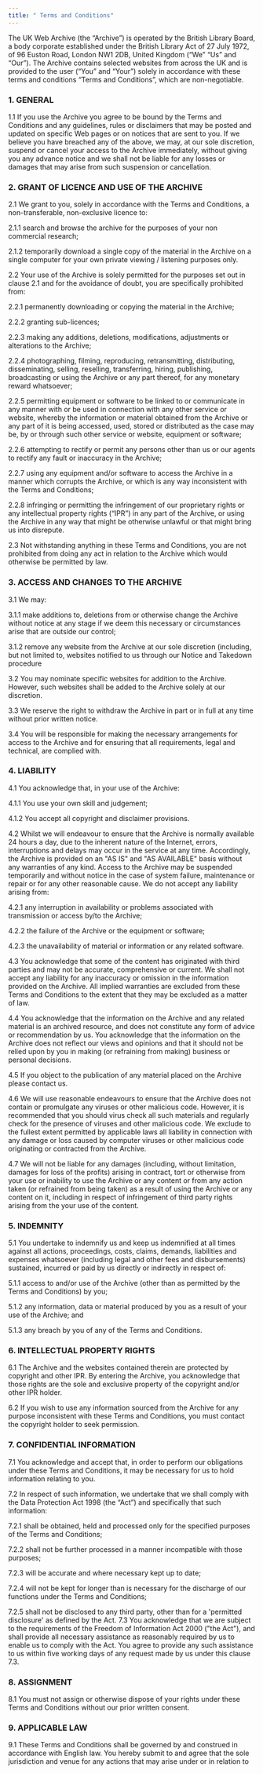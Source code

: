 ```yaml
---
title: " Terms and Conditions"
---
```

The UK Web Archive (the “Archive”) is operated by the British Library Board, a body corporate established under the British Library Act of 27 July 1972, of 96 Euston Road, London NW1 2DB, United Kingdom (“We” “Us” and “Our”). The Archive contains selected websites from across the UK and is provided to the user (“You” and “Your”) solely in accordance with these terms and conditions “Terms and Conditions”, which are non-negotiable.

### 1. GENERAL

1.1 If you use the Archive you agree to be bound by the Terms and Conditions and any guidelines, rules or disclaimers that may be posted and updated on specific Web pages or on notices that are sent to you. If we believe you have breached any of the above, we may, at our sole discretion, suspend or cancel your access to the Archive immediately, without giving you any advance notice and we shall not be liable for any losses or damages that may arise from such suspension or cancellation.

### 2. GRANT OF LICENCE AND USE OF THE ARCHIVE

2.1 We grant to you, solely in accordance with the Terms and Conditions, a non-transferable, non-exclusive licence to:

2.1.1 search and browse the archive for the purposes of your non commercial research;

2.1.2 temporarily download a single copy of the material in the Archive on a single computer for your own private viewing / listening purposes only.

2.2 Your use of the Archive is solely permitted for the purposes set out in clause 2.1 and for the avoidance of doubt, you are specifically prohibited from:

2.2.1 permanently downloading or copying the material in the Archive;

2.2.2 granting sub-licences;

2.2.3 making any additions, deletions, modifications, adjustments or alterations to the Archive;

2.2.4 photographing, filming, reproducing, retransmitting, distributing, disseminating, selling, reselling, transferring, hiring, publishing, broadcasting or using the Archive or any part thereof, for any monetary reward whatsoever;

2.2.5 permitting equipment or software to be linked to or communicate in any manner with or be used in connection with any other service or website, whereby the information or material obtained from the Archive or any part of it is being accessed, used, stored or distributed as the case may be, by or through such other service or website, equipment or software;

2.2.6 attempting to rectify or permit any persons other than us or our agents to rectify any fault or inaccuracy in the Archive;

2.2.7 using any equipment and/or software to access the Archive in a manner which corrupts the Archive, or which is any way inconsistent with the Terms and Conditions;

2.2.8 infringing or permitting the infringement of our proprietary rights or any intellectual property rights (“IPR”) in any part of the Archive, or using the Archive in any way that might be otherwise unlawful or that might bring us into disrepute.

2.3 Not withstanding anything in these Terms and Conditions, you are not prohibited from doing any act in relation to the Archive which would otherwise be permitted by law.

### 3. ACCESS AND CHANGES TO THE ARCHIVE

3.1 We may:

3.1.1 make additions to, deletions from or otherwise change the Archive without notice at any stage if we deem this necessary or circumstances arise that are outside our control;

3.1.2 remove any website from the Archive at our sole discretion (including, but not limited to, websites notified to us through our Notice and Takedown procedure

3.2 You may nominate specific websites for addition to the Archive. However, such websites shall be added to the Archive solely at our discretion.

3.3 We reserve the right to withdraw the Archive in part or in full at any time without prior written notice.

3.4 You will be responsible for making the necessary arrangements for access to the Archive and for ensuring that all requirements, legal and technical, are complied with.

### 4. LIABILITY

4.1 You acknowledge that, in your use of the Archive:

4.1.1 You use your own skill and judgement;

4.1.2 You accept all copyright and disclaimer provisions.

4.2 Whilst we will endeavour to ensure that the Archive is normally available 24 hours a day, due to the inherent nature of the Internet, errors, interruptions and delays may occur in the service at any time. Accordingly, the Archive is provided on an "AS IS" and "AS AVAILABLE" basis without any warranties of any kind. Access to the Archive may be suspended temporarily and without notice in the case of system failure, maintenance or repair or for any other reasonable cause. We do not accept any liability arising from:

4.2.1 any interruption in availability or problems associated with transmission or access by/to the Archive;

4.2.2 the failure of the Archive or the equipment or software;

4.2.3 the unavailability of material or information or any related software.

4.3 You acknowledge that some of the content has originated with third parties and may not be accurate, comprehensive or current. We shall not accept any liability for any inaccuracy or omission in the information provided on the Archive. All implied warranties are excluded from these Terms and Conditions to the extent that they may be excluded as a matter of law.

4.4 You acknowledge that the information on the Archive and any related material is an archived resource, and does not constitute any form of advice or recommendation by us. You acknowledge that the information on the Archive does not reflect our views and opinions and that it should not be relied upon by you in making (or refraining from making) business or personal decisions.

4.5 If you object to the publication of any material placed on the Archive please contact us.

4.6 We will use reasonable endeavours to ensure that the Archive does not contain or promulgate any viruses or other malicious code. However, it is recommended that you should virus check all such materials and regularly check for the presence of viruses and other malicious code. We exclude to the fullest extent permitted by applicable laws all liability in connection with any damage or loss caused by computer viruses or other malicious code originating or contracted from the Archive.

4.7 We will not be liable for any damages (including, without limitation, damages for loss of the profits) arising in contract, tort or otherwise from your use or inability to use the Archive or any content or from any action taken (or refrained from being taken) as a result of using the Archive or any content on it, including in respect of infringement of third party rights arising from the your use of the content.

### 5. INDEMNITY

5.1 You undertake to indemnify us and keep us indemnified at all times against all actions, proceedings, costs, claims, demands, liabilities and expenses whatsoever (including legal and other fees and disbursements) sustained, incurred or paid by us directly or indirectly in respect of:

5.1.1 access to and/or use of the Archive (other than as permitted by the Terms and Conditions) by you;

5.1.2 any information, data or material produced by you as a result of your use of the Archive; and

5.1.3 any breach by you of any of the Terms and Conditions.

### 6. INTELLECTUAL PROPERTY RIGHTS

6.1 The Archive and the websites contained therein are protected by copyright and other IPR. By entering the Archive, you acknowledge that those rights are the sole and exclusive property of the copyright and/or other IPR holder.

6.2 If you wish to use any information sourced from the Archive for any purpose inconsistent with these Terms and Conditions, you must contact the copyright holder to seek permission.

### 7. CONFIDENTIAL INFORMATION

7.1 You acknowledge and accept that, in order to perform our obligations under these Terms and Conditions, it may be necessary for us to hold information relating to you.

7.2 In respect of such information, we undertake that we shall comply with the Data Protection Act 1998 (the “Act”) and specifically that such information:

7.2.1 shall be obtained, held and processed only for the specified purposes of the Terms and Conditions;

7.2.2 shall not be further processed in a manner incompatible with those purposes;

7.2.3 will be accurate and where necessary kept up to date;

7.2.4 will not be kept for longer than is necessary for the discharge of our functions under the Terms and Conditions;

7.2.5 shall not be disclosed to any third party, other than for a 'permitted disclosure' as defined by the Act. 7.3 You acknowledge that we are subject to the requirements of the Freedom of Information Act 2000 ("the Act"), and shall provide all necessary assistance as reasonably required by us to enable us to comply with the Act. You agree to provide any such assistance to us within five working days of any request made by us under this clause 7.3.

### 8. ASSIGNMENT

8.1 You must not assign or otherwise dispose of your rights under these Terms and Conditions without our prior written consent.

### 9. APPLICABLE LAW

9.1 These Terms and Conditions shall be governed by and construed in accordance with English law. You hereby submit to and agree that the sole jurisdiction and venue for any actions that may arise under or in relation to